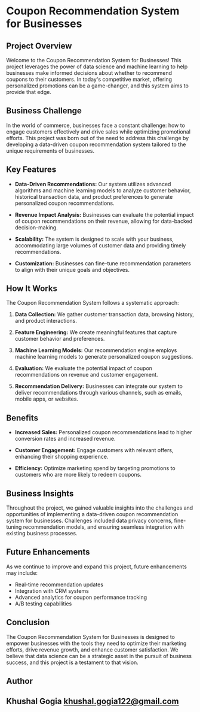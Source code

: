 # Coupon Recommendation System for Businesses

## Project Overview

Welcome to the Coupon Recommendation System for Businesses! This project leverages the power of data science and machine learning to help businesses make informed decisions about whether to recommend coupons to their customers. In today's competitive market, offering personalized promotions can be a game-changer, and this system aims to provide that edge.

## Business Challenge

In the world of commerce, businesses face a constant challenge: how to engage customers effectively and drive sales while optimizing promotional efforts. This project was born out of the need to address this challenge by developing a data-driven coupon recommendation system tailored to the unique requirements of businesses.

## Key Features

- **Data-Driven Recommendations:** Our system utilizes advanced algorithms and machine learning models to analyze customer behavior, historical transaction data, and product preferences to generate personalized coupon recommendations.

- **Revenue Impact Analysis:** Businesses can evaluate the potential impact of coupon recommendations on their revenue, allowing for data-backed decision-making.

- **Scalability:** The system is designed to scale with your business, accommodating large volumes of customer data and providing timely recommendations.

- **Customization:** Businesses can fine-tune recommendation parameters to align with their unique goals and objectives.

## How It Works

The Coupon Recommendation System follows a systematic approach:

1. **Data Collection:** We gather customer transaction data, browsing history, and product interactions.

2. **Feature Engineering:** We create meaningful features that capture customer behavior and preferences.

3. **Machine Learning Models:** Our recommendation engine employs machine learning models to generate personalized coupon suggestions.

4. **Evaluation:** We evaluate the potential impact of coupon recommendations on revenue and customer engagement.

5. **Recommendation Delivery:** Businesses can integrate our system to deliver recommendations through various channels, such as emails, mobile apps, or websites.

## Benefits

- **Increased Sales:** Personalized coupon recommendations lead to higher conversion rates and increased revenue.

- **Customer Engagement:** Engage customers with relevant offers, enhancing their shopping experience.

- **Efficiency:** Optimize marketing spend by targeting promotions to customers who are more likely to redeem coupons.

## Business Insights

Throughout the project, we gained valuable insights into the challenges and opportunities of implementing a data-driven coupon recommendation system for businesses. Challenges included data privacy concerns, fine-tuning recommendation models, and ensuring seamless integration with existing business processes.

## Future Enhancements

As we continue to improve and expand this project, future enhancements may include:

- Real-time recommendation updates
- Integration with CRM systems
- Advanced analytics for coupon performance tracking
- A/B testing capabilities

## Conclusion

The Coupon Recommendation System for Businesses is designed to empower businesses with the tools they need to optimize their marketing efforts, drive revenue growth, and enhance customer satisfaction. We believe that data science can be a strategic asset in the pursuit of business success, and this project is a testament to that vision.

## Author

Khushal Gogia
khushal.gogia122@gmail.com
---

